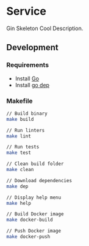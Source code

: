 # Service
Gin Skeleton
Cool Description.

## Development

### Requirements
- Install [Go](https://golang.org)
- Install [go dep](https://github.com/golang/dep)

### Makefile
```sh
// Build binary
make build

// Run linters
make lint

// Run tests
make test

// Clean build folder
make clean

// Download dependencies
make dep

// Display help menu
make help

// Build Docker image
make docker-build

// Push Docker image
make docker-push
```